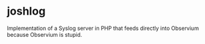 # joshlog
Implementation of a Syslog server in PHP that feeds directly into Observium because Observium is stupid. 
